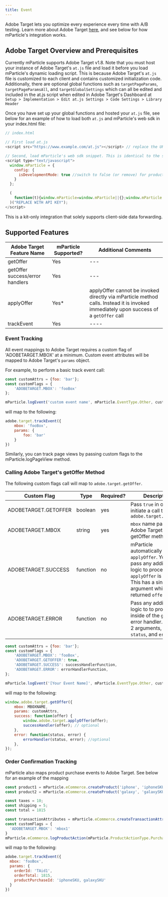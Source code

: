 ```yaml
---
title: Event
---
```


Adobe Target lets you optimize every experience every time with A/B testing. Learn more about Adobe Target [here](https://www.adobe.com/marketing/target.html), and see below for how mParticle's integration works.

## Adobe Target Overview and Prerequisites

Currently mParticle supports Adobe Target v1.8. Note that you must host your instance of Adobe Target's `at.js` file and load it before you load mParticle's dynamic loading script. This is because Adobe Target's `at.js` file is customized to each client and contains customized initialization code. Additionally, there are optional global functions such as `targetPageParams`, `targetPageParamsAll`, and `targetGlobalSettings` which can all be edited and included in the at.js script when edited in Adobe Target's Dashboard at `Setup > Implementation > Edit at.js Settings > Code Settings > Library Header`

Once you have set up your global functions and hosted your `at.js` file, see below for an example of how to load both `at.js` and mParticle's web sdk in your index.html file:

```javascript
// index.html

// First load at.js
<script src="https://www.example.com/at.js"></script> // replace the URL in the script src here with the path to your hosted at.js file

// Second, load mParticle's web sdk snippet. This is identical to the snippet at https://docs.mparticle.com/developers/sdk/web/getting-started#add-the-sdk-snippet
<script type="text/javascript">
  window.mParticle = {
    config: {
      isDevelopmentMode: true //switch to false (or remove) for production
    }
  };

  (
    function(t){window.mParticle=window.mParticle||{};window.mParticle.EventType={Unknown:0,Navigation:1,Location:2,Search:3,Transaction:4,UserContent:5,UserPreference:6,Social:7,Other:8};window.mParticle.eCommerce={Cart:{}};window.mParticle.Identity={};window.mParticle.config=window.mParticle.config||{};window.mParticle.config.rq=[];window.mParticle.config.snippetVersion=2.2;window.mParticle.ready=function(t){window.mParticle.config.rq.push(t)};var e=["endSession","logError","logBaseEvent","logEvent","logForm","logLink","logPageView","setSessionAttribute","setAppName","setAppVersion","setOptOut","setPosition","startNewSession","startTrackingLocation","stopTrackingLocation"];var o=["setCurrencyCode","logCheckout"];var i=["identify","login","logout","modify"];e.forEach(function(t){window.mParticle[t]=n(t)});o.forEach(function(t){window.mParticle.eCommerce[t]=n(t,"eCommerce")});i.forEach(function(t){window.mParticle.Identity[t]=n(t,"Identity")});function n(e,o){return function(){if(o){e=o+"."+e}var t=Array.prototype.slice.call(arguments);t.unshift(e);window.mParticle.config.rq.push(t)}}var mp=document.createElement("script");mp.type="text/javascript";mp.async=true;mp.src=("https:"==document.location.protocol?"https://jssdkcdns":"http://jssdkcdn")+".mparticle.com/js/v2/"+t+"/mparticle.js";var c=document.getElementsByTagName("script")[0];c.parentNode.insertBefore(mp,c)}
  )("REPLACE WITH API KEY");
</script>

```

This is a kit-only integration that solely supports client-side data forwarding.

## Supported Features

| Adobe Target Feature Name       | mParticle Supported? | Additional Comments                                                                                                                   |
| ------------------------------- | -------------------- | ------------------------------------------------------------------------------------------------------------------------------------- |
| getOffer                        | Yes                  | ---                                                                                                                                   |
| getOffer success/error handlers | Yes                  | ---                                                                                                                                   |
| applyOffer                      | Yes<super>\*</super> | applyOffer cannot be invoked directly via mParticle method calls. Instead it is invoked immediately upon success of a `getOffer` call |
| trackEvent                      | Yes                  | ----                                                                                                                                  |

### Event Tracking

All event mappings to Adobe Target requires a custom flag of 'ADOBETARGET.MBOX' at a minimum. Custom event attributes will be mapped to Adobe Target's `params` object.

For example, to perform a basic track event call:

```javascript
const customAttrs = {foo: 'bar'};
const customFlags = {
    'ADOBETARGET.MBOX': 'fooBox'
};

mParticle.logEvent('custom event name', mParticle.EventType.Other, customAttrs, customFlags)
```

will map to the following:

```javascript
adobe.target.trackEvent({
    mbox: 'fooBox',
    params: {
        foo: 'bar'
    }
})
```

Similarly, you can track page views by passing custom flags to the mParticle.logPageView method.

### Calling Adobe Target's getOffer Method

The following custom flags call will map to `adobe.target.getOffer`.

| Custom Flag          | Type     | Required? | Description                                                                                                                                                                         |
| -------------------- | -------- | --------- | ----------------------------------------------------------------------------------------------------------------------------------------------------------------------------------- |
| ADOBETARGET.GETOFFER | boolean  | yes       | Pass `true` in order to initiate a call to `adobe.target.getOffer`                                                                                                                  |
| ADOBETARGET.MBOX     | string   | yes       | `mbox` name passed to Adobe Target's getOffer method                                                                                                                                |
| ADOBETARGET.SUCCESS  | function | no        | mParticle automatically invokes `applyOffer`. You can pass any additional logic to process after `applyOffer` is invoked. This has a single argument which is the returned `offer`. |
| ADOBETARGET.ERROR    | function | no        | Pass any additional logic to to process inside of the `getOffer` error handler. This has 2 arguments, the `status`, and `error`                                                     |

```javascript
const customAttrs = {foo: 'bar'};
const customFlags = {
    'ADOBETARGET.MBOX': 'fooBox',
    'ADOBETARGET.GETOFFER': true,
    'ADOBETARGET.SUCCESS': successHandlerFunction,
    'ADOBETARGET.ERROR': errorHandlerFunction,
};

mParticle.logEvent('[Your Event Name]', mParticle.EventType.Other, customAttrs, customFlags)
```

will map to the following:

```javascript
window.adobe.target.getOffer({
    mbox: MBOXNAME,
    params: customAttrs,
    success: function(offer) {
        window.adobe.target.applyOffer(offer);
        successHandler(offer); // optional
    },
    error: function(status, error) {
        errorHandler(status, error); //optional
    },
});
```

### Order Confirmation Tracking

mParticle also maps product purchase events to Adobe Target. See below for an example of the mapping

```javascript
const product1 = mParticle.eCommerce.createProduct('iphone', 'iphoneSKU', 1000);
const product2 = mParticle.eCommerce.createProduct('galaxy', 'galaxySKU', 800);

const taxes = 10;
const shipping = 5;
const total = 1815

const transactionAttributes = mParticle.eCommerce.createTransactionAttributes('TAid1', 'aff1', 'coupon', total, taxes, shipping)
const customFlags = {
  'ADOBETARGET.MBOX': 'mbox1'
}
mParticle.eCommerce.logProductAction(mParticle.ProductActionType.Purchase, [product1, product2], transactionAttributes, customFlags)
```

will map to the following:

```javascript
adobe.target.trackEvent({
  mbox: 'fooBox',
  params: {
    orderId: 'TAid1',
    orderTotal: 1815,
    productPurchaseId: 'iphoneSKU, galaxySKU'
  }
})


```
